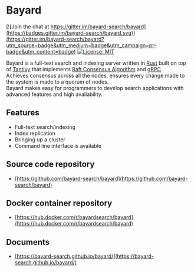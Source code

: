 # Bayard

[![Join the chat at https://gitter.im/bayard-search/bayard](https://badges.gitter.im/bayard-search/bayard.svg)](https://gitter.im/bayard-search/bayard?utm_source=badge&utm_medium=badge&utm_campaign=pr-badge&utm_content=badge)
[![License: MIT](https://img.shields.io/badge/License-MIT-yellow.svg)](https://opensource.org/licenses/MIT)

Bayard is a full-text search and indexing server written in [Rust](https://www.rust-lang.org/) built on top of [Tantivy](https://github.com/tantivy-search/tantivy) that implements [Raft Consensus Algorithm](https://raft.github.io/) and [gRPC](https://grpc.io/).  
Achieves consensus across all the nodes, ensures every change made to the system is made to a quorum of nodes.  
Bayard makes easy for programmers to develop search applications with advanced features and high availability.


## Features

- Full-text search/indexing
- Index replication
- Bringing up a cluster
- Command line interface is available


## Source code repository

- [https://github.com/bayard-search/bayard](https://github.com/bayard-search/bayard)

## Docker container repository

- [https://hub.docker.com/r/bayardsearch/bayard](https://hub.docker.com/r/bayardsearch/bayard)

## Documents

- [https://bayard-search.github.io/bayard/](https://bayard-search.github.io/bayard/)
